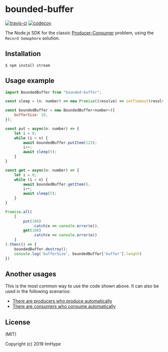bounded-buffer
======

[![travis-ci](https://travis-ci.com/ImHype/bounded-buffer.svg)](https://travis-ci.com/ImHype/bounded-buffer)
[![codecov](https://codecov.io/gh/ImHype/bounded-buffer/branch/master/graph/badge.svg)](https://codecov.io/gh/ImHype/bounded-buffer)


The Node.js SDK for the classic [Producer-Consumer](https://en.wikipedia.org/wiki/Producer%E2%80%93consumer_problem) problem, using the `Record Semaphore` solution.

Installation
------------

```
$ npm install stream
```

Usage example
-------------

```javascript
import BoundedBuffer from "bounded-buffer";

const sleep = (n: number) => new Promise((resolve) => setTimeout(resolve, n));

const boundedBuffer = new BoundedBuffer<number>({
    bufferSize: 10,
});

const put = async(n: number) => {
    let i = 0;
    while (i < n) {
        await boundedBuffer.putItem(123);
        i++;
        await sleep(5);
    }
}

const get = async(n: number) => {
    let i = 0;
    while (i < n) {
        await boundedBuffer.getItem();
        i++;
        await sleep(5);
    }
}

Promise.all(
    [
        put(100)
            .catch(e => console.error(e)),
        get(100)
            .catch(e => console.error(e))
    ]
).then(() => {
    boundedBuffer.destroy();
    console.log('bufferSize', boundedBuffer['buffer'].length)
})
```

Another usages
-------------

This is the most common way to use the code shown above. It can also be used in the following scenarios:
* [There are producers who produce automatically](./examples/consumable)
* [There are consumers who consume automatically](./examples/producable)

License
-------
(MIT)

Copyright (c) 2019 ImHype